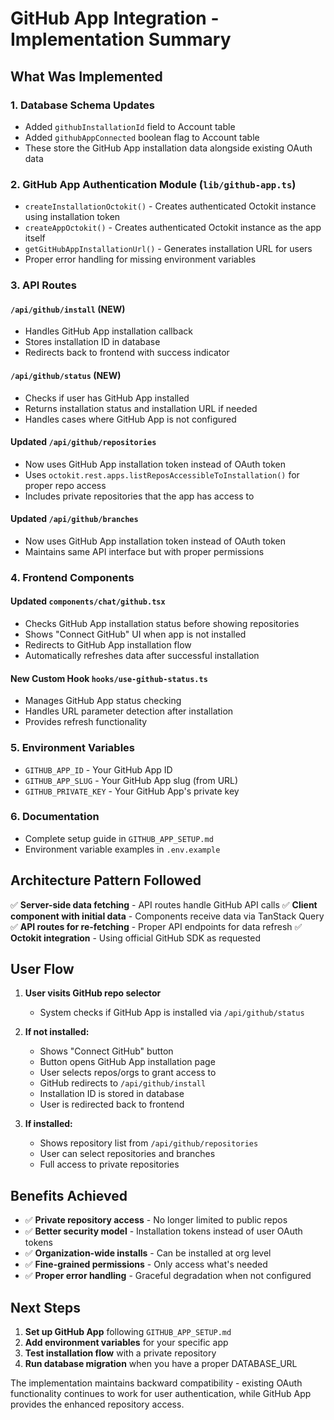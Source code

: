 # GitHub App Integration - Implementation Summary

## What Was Implemented

### 1. Database Schema Updates
- Added `githubInstallationId` field to Account table
- Added `githubAppConnected` boolean flag to Account table
- These store the GitHub App installation data alongside existing OAuth data

### 2. GitHub App Authentication Module (`lib/github-app.ts`)
- `createInstallationOctokit()` - Creates authenticated Octokit instance using installation token
- `createAppOctokit()` - Creates authenticated Octokit instance as the app itself
- `getGitHubAppInstallationUrl()` - Generates installation URL for users
- Proper error handling for missing environment variables

### 3. API Routes

#### `/api/github/install` (NEW)
- Handles GitHub App installation callback
- Stores installation ID in database
- Redirects back to frontend with success indicator

#### `/api/github/status` (NEW)
- Checks if user has GitHub App installed
- Returns installation status and installation URL if needed
- Handles cases where GitHub App is not configured

#### Updated `/api/github/repositories`
- Now uses GitHub App installation token instead of OAuth token
- Uses `octokit.rest.apps.listReposAccessibleToInstallation()` for proper repo access
- Includes private repositories that the app has access to

#### Updated `/api/github/branches`
- Now uses GitHub App installation token instead of OAuth token
- Maintains same API interface but with proper permissions

### 4. Frontend Components

#### Updated `components/chat/github.tsx`
- Checks GitHub App installation status before showing repositories
- Shows "Connect GitHub" UI when app is not installed
- Redirects to GitHub App installation flow
- Automatically refreshes data after successful installation

#### New Custom Hook `hooks/use-github-status.ts`
- Manages GitHub App status checking
- Handles URL parameter detection after installation
- Provides refresh functionality

### 5. Environment Variables
- `GITHUB_APP_ID` - Your GitHub App ID
- `GITHUB_APP_SLUG` - Your GitHub App slug (from URL)
- `GITHUB_PRIVATE_KEY` - Your GitHub App's private key

### 6. Documentation
- Complete setup guide in `GITHUB_APP_SETUP.md`
- Environment variable examples in `.env.example`

## Architecture Pattern Followed

✅ **Server-side data fetching** - API routes handle GitHub API calls
✅ **Client component with initial data** - Components receive data via TanStack Query
✅ **API routes for re-fetching** - Proper API endpoints for data refresh
✅ **Octokit integration** - Using official GitHub SDK as requested

## User Flow

1. **User visits GitHub repo selector**
   - System checks if GitHub App is installed via `/api/github/status`

2. **If not installed:**
   - Shows "Connect GitHub" button
   - Button opens GitHub App installation page
   - User selects repos/orgs to grant access to
   - GitHub redirects to `/api/github/install`
   - Installation ID is stored in database
   - User is redirected back to frontend

3. **If installed:**
   - Shows repository list from `/api/github/repositories`
   - User can select repositories and branches
   - Full access to private repositories

## Benefits Achieved

- ✅ **Private repository access** - No longer limited to public repos
- ✅ **Better security model** - Installation tokens instead of user OAuth tokens
- ✅ **Organization-wide installs** - Can be installed at org level
- ✅ **Fine-grained permissions** - Only access what's needed
- ✅ **Proper error handling** - Graceful degradation when not configured

## Next Steps

1. **Set up GitHub App** following `GITHUB_APP_SETUP.md`
2. **Add environment variables** for your specific app
3. **Test installation flow** with a private repository
4. **Run database migration** when you have a proper DATABASE_URL

The implementation maintains backward compatibility - existing OAuth functionality continues to work for user authentication, while GitHub App provides the enhanced repository access.